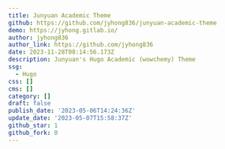 ```yaml
---
title: Junyuan Academic Theme
github: https://github.com/jyhong836/junyuan-academic-theme
demo: https://jyhong.gitlab.io/
author: jyhong836
author_link: https://github.com/jyhong836
date: 2023-11-28T08:14:56.173Z
description: Junyuan's Hugo Academic (wowchemy) Theme
ssg:
  - Hugo
css: []
cms: []
category: []
draft: false
publish_date: '2023-05-06T14:24:36Z'
update_date: '2023-05-07T15:58:37Z'
github_star: 1
github_fork: 0
---
```

